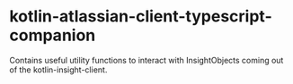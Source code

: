 # kotlin-atlassian-client-typescript-companion
Contains useful utility functions to interact with InsightObjects coming out of the kotlin-insight-client.
